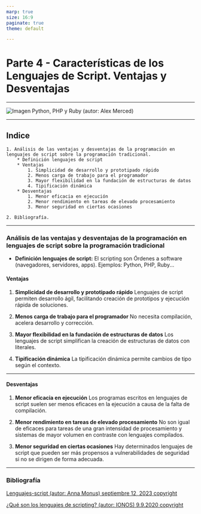 ```yaml
---
marp: true
size: 16:9
paginate: true
theme: default

---
```


# Parte 4 - Características de los Lenguajes de Script. Ventajas y Desventajas

---

![Imagen Python, PHP y Ruby (autor: Alex Merced)](https://res.cloudinary.com/practicaldev/image/fetch/s--4VC5MSUs--/c_imagga_scale,f_auto,fl_progressive,h_900,q_auto,w_1600/https://dev-to-uploads.s3.amazonaws.com/i/4q9gsiq9ngm29p0h2s51.jpg)

---

## Indice

    1. Análisis de las ventajas y desventajas de la programación en lenguajes de script sobre la programación tradicional.
        * Definición lenguajes de script
        * Ventajas
            1. Simplicidad de desarrollo y prototipado rápido
            2. Menos carga de trabajo para el programador
            3. Mayor flexibilidad en la fundación de estructuras de datos
            4. Tipificación dinámica
        * Desventajas
            1. Menor eficacia en ejecución
            2. Menor rendimiento en tareas de elevado procesamiento
            3. Menor seguridad en ciertas ocasiones

    2. Bibliografía.

---

### Análisis de las ventajas y desventajas de la programación en lenguajes de script sobre la programación tradicional

* **Definición lenguajes de script:** El scripting son Órdenes a software (navegadores, servidores, apps). Ejemplos: Python, PHP, Ruby...

#### Ventajas

1. **Simplicidad de desarrollo y prototipado rápido** Lenguajes de script permiten desarrollo ágil, facilitando creación de prototipos y ejecución rápida de soluciones.

2. **Menos carga de trabajo para el programador**  No necesita compilación, acelera desarrollo y corrección.

3. **Mayor flexibilidad en la fundación de estructuras de datos** Los lenguajes de script simplifican la creación de estructuras de datos con literales.

4. **Tipificación dinámica** La tipificación dinámica permite cambios de tipo según el contexto.

---

#### Desventajas

1. **Menor eficacia en ejecución** Los programas escritos en lenguajes de script suelen ser menos eficaces en la ejecución a causa de la falta de compilación.

2. **Menor rendimiento en tareas de elevado procesamiento** No son igual de eficaces para tareas de una gran intensidad de procesamiento y sistemas de mayor volumen en contraste con lenguajes compilados.

3. **Menor seguridad en ciertas ocasiones** Hay determinados lenguajes de script que pueden ser más propensos a vulnerabilidades de seguridad si no se dirigen de forma adecuada.

---

### Bibliografía

[Lenguajes-script (autor: Anna Monus) septiembre 12, 2023 copyright](https://kinsta.com/es/blog/lenguajes-script/)

[¿Qué son los lenguajes de scripting? (autor: IONOS) 9.9.2020 copyright](https://www.ionos.es/digitalguide/paginas-web/desarrollo-web/que-son-los-lenguajes-de-scripting/)
